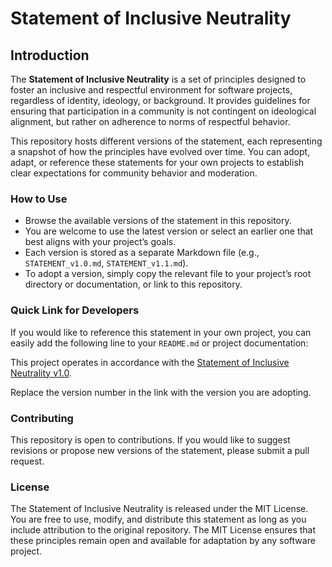 # Statement of Inclusive Neutrality

## Introduction

The **Statement of Inclusive Neutrality** is a set of principles designed to foster an inclusive and respectful environment for software projects, regardless of identity, ideology, or background. It provides guidelines for ensuring that participation in a community is not contingent on ideological alignment, but rather on adherence to norms of respectful behavior.

This repository hosts different versions of the statement, each representing a snapshot of how the principles have evolved over time. You can adopt, adapt, or reference these statements for your own projects to establish clear expectations for community behavior and moderation.

### How to Use

- Browse the available versions of the statement in this repository.
- You are welcome to use the latest version or select an earlier one that best aligns with your project’s goals.
- Each version is stored as a separate Markdown file (e.g., `STATEMENT_v1.0.md`, `STATEMENT_v1.1.md`).
- To adopt a version, simply copy the relevant file to your project’s root directory or documentation, or link to this repository.

### Quick Link for Developers

If you would like to reference this statement in your own project, you can easily add the following line to your `README.md` or project documentation:

This project operates in accordance with the [Statement of Inclusive Neutrality v1.0](https://github.com/bitbutter/Statement-of-Inclusive-Neutrality/blob/master/STATEMENT_v0.9.md).

Replace the version number in the link with the version you are adopting.

### Contributing
This repository is open to contributions. If you would like to suggest revisions or propose new versions of the statement, please submit a pull request.
### License
The Statement of Inclusive Neutrality is released under the MIT License. You are free to use, modify, and distribute this statement as long as you include attribution to the original repository. The MIT License ensures that these principles remain open and available for adaptation by any software project.